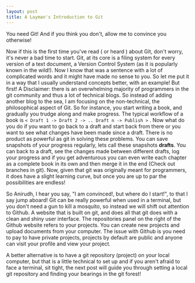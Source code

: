 ```yaml
---
layout: post
title: A Layman's Introduction to Git
---
```



<div class="message">
  You need Git! And if you think you don't, allow me to convince you otherwise!
</div>

Now if this is the first time you've read ( or heard ) about Git, don't worry, it's never a bad time to start. Git, at its core is a filing system for every version of a text document, a Version Control System (as it is popularly known in the wild!). Now I know that was a sentence with a lot of complicated words and it might have made no sense to you. So let me put it in a way that I usually understand concepts better, with an example! But first! A Disclaimer: there is an overwhelming majority of programmers in the git community and thus a lot of technical blogs. So instead of adding another blog to the sea, I am focusing on the non-technical, the philosophical aspect of Git.
So for instance, you start writing a book, and gradually you trudge along and make progress. The typical workflow of a book is `< Draft 1 -> Draft 2 -> .. Draft n -> Publish >`  . Now what do you do if you want to go back to a draft and start back from there or you want to see what changes have been made since a draft. There is no product as powerful as git in solving these problems. You can save snapshots of your progress regularly, lets call these snapshots <b>drafts</b>. You can back to a draft, see the changes made between different drafts, log your progress and if you get adventurous you can even write each chapter as a complete book in its own and then merge it in the end (Check out branches in git). Now, given that git was originally meant for programmers, it does have a slight learning curve, but once you are up to par the possibilities are endless!

So Anirudh, I hear you say, "I am convinced!, but where do I start!", to that I say jump aboard!
Git can be really powerful when used in a terminal, but you don't need a gun to kill a mosquito, so instead we will shift out attention to Github. A website that is built on git, and does all that git does with a clean and shiny user interface.
The repositories panel on the right of the Github website refers to your projects. You can create new projects and upload documents from your computer.
The issue with Github is you need to pay to have private projects, projects by default are public and anyone can visit your profile and view your project.

A better alternative is to have a git repository (project) on your local computer, but that is a little technical to set up and if you aren't afraid to face a terminal, sit tight, the next post will guide you through setting a local git repository and finding your bearings in the git forest!
